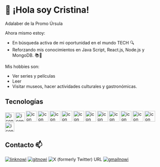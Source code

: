 # 👋 ¡Hola soy Cristina!

Adalaber de la Promo Úrsula 

Ahora mismo estoy:
- En búsqueda activa de mi oportunidad en el mundo TECH 🔍
- Reforzando mis conocimientos en Java Script, React.js, Node.js y MongoDB. 📚🌱 

Mis hobbies son:
- Ver series y películas
- Leer
- Visitar museos, hacer actividades culturales y gastronómicas.

## Tecnologías 
<img src="https://github.com/crisrodriguezgar/crisrodriguezgar/assets/139646540/865b30a9-d8c7-4f30-b351-4ebdc24b6eab" alt="icon html" width="30" />
<img src="https://github.com/crisrodriguezgar/crisrodriguezgar/assets/139646540/d09cc6ed-0e75-4e77-af76-0c77d68d9c30" alt="icon css" width="30" />
<img src="https://github.com/crisrodriguezgar/crisrodriguezgar/assets/139646540/e6716957-f373-483c-8cfd-078a28b7e992" alt="icon js" width="35" />
<img src="https://github.com/crisrodriguezgar/crisrodriguezgar/assets/139646540/deb9ba62-c4e7-45f2-8761-ac1ee528bfa5" alt="icon react" width="35" />
<img src="https://github.com/crisrodriguezgar/crisrodriguezgar/assets/139646540/fae7f5fa-24e6-41d3-b773-44df50b681c3" alt="icon mysql" width="35" />
<img src="https://github.com/crisrodriguezgar/crisrodriguezgar/assets/139646540/36a55fbc-d140-4abd-ad22-6b8ecb836dca" alt="icon node" width="35" />
<img src="https://github.com/crisrodriguezgar/crisrodriguezgar/assets/139646540/c03bbebd-0136-4881-9745-0f08cf2cada6" alt="icon mongo" width="35" />
<img src="https://github.com/crisrodriguezgar/crisrodriguezgar/assets/139646540/7acb1fa6-f98b-47f2-b562-c32e26de0b4d" alt="icon git" width="35" />
<img src="https://github.com/crisrodriguezgar/crisrodriguezgar/assets/139646540/31f43fc9-e4b7-4394-b4d4-09c4c4cdf2b2" alt="icon postaman" width="35" />
<img src="https://github.com/crisrodriguezgar/crisrodriguezgar/assets/139646540/12f4e2d8-7f50-4e9e-ac69-923ad6b597f9" alt="icon npm" width="35" />
<img src="https://github.com/crisrodriguezgar/crisrodriguezgar/assets/139646540/77bcc726-7bb6-4d0f-adf9-42fef416b70f" alt="icon gulp" width="35" />
<img src="https://github.com/crisrodriguezgar/crisrodriguezgar/assets/139646540/12103f8f-3f1d-4540-b650-1e26c93d401c" alt="icon figma" width="35" />
<img src="https://github.com/crisrodriguezgar/crisrodriguezgar/assets/139646540/29f8c43d-6dfa-4ef3-9290-78dbb22cb963" alt="icon zeplin" width="35" />
<img src="https://github.com/crisrodriguezgar/crisrodriguezgar/assets/139646540/152ccaa4-85f1-46eb-98fa-39c5282fbecc" alt="icon slack" width="30" />

## Contacto 📫
[![linknowi](https://img.shields.io/badge/LinkedIn-0A66C2?logo=linkedin&logoColor=white)]([www.linkedin.com/in/cristinarodriguezgar])
[![gitnowi](https://img.shields.io/badge/Github-black?logo=github&logoColor=white)]([https://github.com/crisrodriguezgar])
![X (formerly Twitter) URL](https://img.shields.io/twitter/url?url=https%3A%2F%2Ftwitter.com%2Fcristirogar)
[![gmailnowi](https://img.shields.io/badge/Gmail-%23EA4335?logo=gmail&logoColor=white)](mailto:rodriguezgar.cris@gmail.com)
